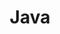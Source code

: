---
layout: tag-list
type: tag
title: Java
slug: java
category: studylog
sidebar: true
order: 1
description: >

---